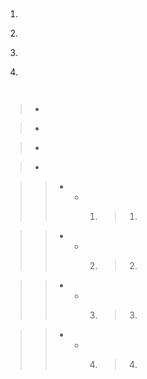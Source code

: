 ```no_indent
```

```no_indent_with_newlines
```

1. ```same_line_list
   ```

2. ```same_line_list_with_newlines
   ```

3.
   ```next_line_of_list
   ```

4.
   ```next_line_of_list_with_newlines
   ```

> ```quoted
> ```

> ```quoted_with_newlines
> ```

> * ```quoted_same_line_list
>   ```

> * ```quoted_same_line_list_with_newlines
>   ```

> -
>   ```quoted_next_line_of_list
>   ```

> -
>   ```quoted_next_line_of_list_with_newlines
>   ```

>> *
>>   +
>>     0001. > 0001) ```super_nested_same_line_list
>>           >       ```

>> *
>>   +
>>     0002. > 0002) ```super_nested_same_line_list_with_newlines
>>           >       ```

>> *
>>   +
>>     0003. > 0003)
>>           >       ```super_nested_next_line_list
>>           >       ```

>> *
>>   +
>>     0004. > 0004)
>>           >       ```super_nested_next_line_list_with_newlines
>>           >       ```
